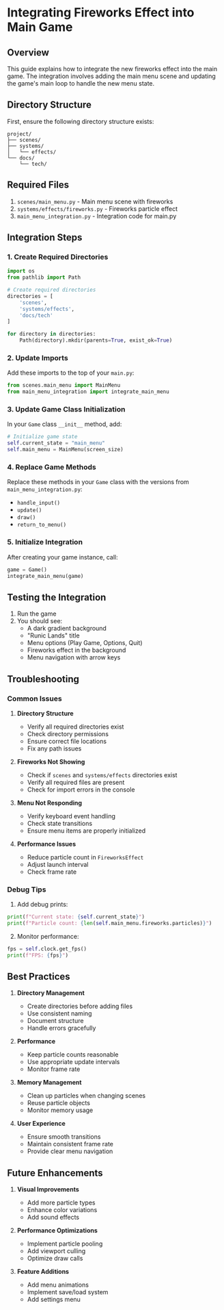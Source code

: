 # Integrating Fireworks Effect into Main Game

## Overview
This guide explains how to integrate the new fireworks effect into the main game. The integration involves adding the main menu scene and updating the game's main loop to handle the new menu state.

## Directory Structure
First, ensure the following directory structure exists:
```
project/
├── scenes/
├── systems/
│   └── effects/
└── docs/
    └── tech/
```

## Required Files
1. `scenes/main_menu.py` - Main menu scene with fireworks
2. `systems/effects/fireworks.py` - Fireworks particle effect
3. `main_menu_integration.py` - Integration code for main.py

## Integration Steps

### 1. Create Required Directories
```python
import os
from pathlib import Path

# Create required directories
directories = [
    'scenes',
    'systems/effects',
    'docs/tech'
]

for directory in directories:
    Path(directory).mkdir(parents=True, exist_ok=True)
```

### 2. Update Imports
Add these imports to the top of your `main.py`:
```python
from scenes.main_menu import MainMenu
from main_menu_integration import integrate_main_menu
```

### 3. Update Game Class Initialization
In your `Game` class `__init__` method, add:
```python
# Initialize game state
self.current_state = "main_menu"
self.main_menu = MainMenu(screen_size)
```

### 4. Replace Game Methods
Replace these methods in your `Game` class with the versions from `main_menu_integration.py`:
- `handle_input()`
- `update()`
- `draw()`
- `return_to_menu()`

### 5. Initialize Integration
After creating your game instance, call:
```python
game = Game()
integrate_main_menu(game)
```

## Testing the Integration

1. Run the game
2. You should see:
   - A dark gradient background
   - "Runic Lands" title
   - Menu options (Play Game, Options, Quit)
   - Fireworks effect in the background
   - Menu navigation with arrow keys

## Troubleshooting

### Common Issues

1. **Directory Structure**
   - Verify all required directories exist
   - Check directory permissions
   - Ensure correct file locations
   - Fix any path issues

2. **Fireworks Not Showing**
   - Check if `scenes` and `systems/effects` directories exist
   - Verify all required files are present
   - Check for import errors in the console

3. **Menu Not Responding**
   - Verify keyboard event handling
   - Check state transitions
   - Ensure menu items are properly initialized

4. **Performance Issues**
   - Reduce particle count in `FireworksEffect`
   - Adjust launch interval
   - Check frame rate

### Debug Tips

1. Add debug prints:
```python
print(f"Current state: {self.current_state}")
print(f"Particle count: {len(self.main_menu.fireworks.particles)}")
```

2. Monitor performance:
```python
fps = self.clock.get_fps()
print(f"FPS: {fps}")
```

## Best Practices

1. **Directory Management**
   - Create directories before adding files
   - Use consistent naming
   - Document structure
   - Handle errors gracefully

2. **Performance**
   - Keep particle counts reasonable
   - Use appropriate update intervals
   - Monitor frame rate

3. **Memory Management**
   - Clean up particles when changing scenes
   - Reuse particle objects
   - Monitor memory usage

4. **User Experience**
   - Ensure smooth transitions
   - Maintain consistent frame rate
   - Provide clear menu navigation

## Future Enhancements

1. **Visual Improvements**
   - Add more particle types
   - Enhance color variations
   - Add sound effects

2. **Performance Optimizations**
   - Implement particle pooling
   - Add viewport culling
   - Optimize draw calls

3. **Feature Additions**
   - Add menu animations
   - Implement save/load system
   - Add settings menu 